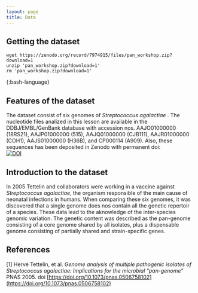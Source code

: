 ```yaml
---
layout: page
title: Data
---
```



## Getting the dataset  
~~~
wget https://zenodo.org/record/7974915/files/pan_workshop.zip?download=1
unzip 'pan_workshop.zip?download=1'
rm 'pan_workshop.zip?download=1'
~~~
{:bash-language}

## Features of the dataset  

The dataset consist of six genomes of _Streptococcus agalactiae_ . The nucleotide files analized in this lesson are available 
in the DDBJ/EMBL/GenBank database with accession nos. AAJO01000000 (18RS21), AAJP01000000 (515), AAJQ01000000 (CJB111), AAJR01000000 (COH1), AAJS01000000 (H36B), and CP000114 (A909). Also, these sequences has been deposited in Zenodo with permanent doi:  
[![DOI](https://zenodo.org/badge/DOI/10.5281/zenodo.7620503.svg)](https://doi.org/10.5281/zenodo.7620503)




## Introduction to the dataset  
In 2005 Tettelin and collaborators were working in a 
vaccine against _Streptococcus agalactiae_, 
the organism responsible of the main cause of neonatal 
infections in humans. When comparing these six genomes, 
it was discovered that a single genome does nos contain 
all the genetic repertoir of a species. These data lead to 
the aknowledge of the inter-species genomic variation. The genetic 
content was described as the pan-genome consisting of a 
core genome shared by all isolates, plus a dispensable genome
consisting of partially shared and strain-specific genes.

## References  

[1] Hervé Tettelin, et al. _Genome analysis of multiple pathogenic isolates of Streptococcus agalactiae: Implications for the microbial “pan-genome”_ PNAS 2005. doi [https://doi.org/10.1073/pnas.0506758102](https://doi.org/10.1073/pnas.0506758102)
